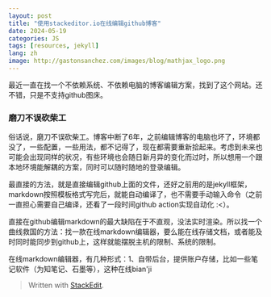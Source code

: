 ```yaml
---
layout: post
title: "使用stackeditor.io在线编辑github博客"
date: 2024-05-19
categories: JS
tags: [resources, jekyll]
lang: zh
image: http://gastonsanchez.com/images/blog/mathjax_logo.png
---
```


最近一直在找一个不依赖系统、不依赖电脑的博客编辑方案，找到了这个网站。还不错，只是不支持github图床。
<!--more-->

### 磨刀不误砍柴工

俗话说，磨刀不误砍柴工。博客中断了6年，之前编辑博客的电脑也坏了，环境都没了，一些配置，一些用法，都不记得了，现在都需要重新拾起来。考虑到未来也可能会出现同样的状况，有些环境也会随日新月异的变化而过时，所以想用一个跟本地环境能解耦的方案，同时可以随时随地的登录编辑。

最直接的方法，就是直接编辑github上面的文件，还好之前用的是jekyll框架，markdown按照模板格式写完后，就能自动编译了，也不需要手动输入命令（之前一直担心需要自己编译，还看了一段时间github action实现自动化 :<）。

直接在github编辑markdown的最大缺陷在于不直观，没法实时渲染。所以找一个曲线救国的方法：找一款在线markdown编辑器，要么能在线存储文档，或者能及时同时能同步到github上，这样就能摆脱主机的限制、系统的限制。

在线markdown编辑器，有几种形式：1、自带后台，提供账户存储，比如一些笔记软件（为知笔记、石墨等），这种在线bian'ji


> Written with [StackEdit](https://stackedit.io/).
<!--stackedit_data:
eyJwcm9wZXJ0aWVzIjoidGl0bGU6IOS9v+eUqHN0YWNrZWRpdG
9yLmlv5Zyo57q/57yW6L6RZ2l0aHVi5Y2a5a6iXG5hdXRob3I6
IHNoYXdwYW5cbnRhZ3M6ICdyZXNvdXJjZXMsamVreWxsJ1xuY2
F0ZWdvcmllczogSlNcbmRhdGU6ICcyMDI0LTA1LTE5J1xuZXh0
ZW5zaW9uczpcbiAgcHJlc2V0OiBnZm1cbiIsImhpc3RvcnkiOl
szNTgwNjA1MjgsMTI5NTYxODg0MSwtNjc2NDA1NDE2LDg1MDIz
NTUzLDIxMjczMDQ2MjUsMTgwMzg1Nzg3MF19
-->
